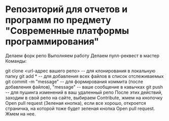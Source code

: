 # Репозиторий для отчетов и программ по предмету "Современные платформы программирования"

Делаем форк репо
Выполняем работу
Делаем пулл-реквест в мастер
Команды:

git clone <url-адрес вашего репо> -- для клонирования в локальную папку
git add * -- для добавления всех файлов в список отслеживаемых
git commit -m "message" -- для формирования коммита (после добавления файлов), "message" -- ваше сообщение в кавычках
git push -- для пушинга изменений в ваш удаленный репо
После этих действий, заходим в свой репо на сайте, выбираем Contribute, жмем на кнопочку Open pull request (Зеленая кнопка), если все хорошо, откроется страничка, на которой тоже будет зеленая кнопка Open pull request. Жмем на нее.


